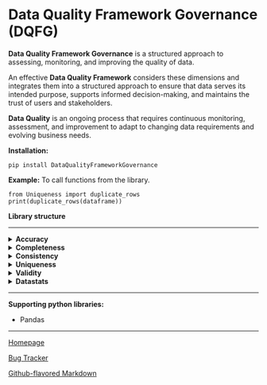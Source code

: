
  

# Data Quality Framework Governance (DQFG)

  

  

**Data Quality Framework Governance** is a structured approach to assessing, monitoring, and improving the quality of data.

  

  

An effective **Data Quality Framework** considers these dimensions and integrates them into a structured approach to ensure that data serves its intended purpose, supports informed decision-making, and maintains the trust of users and stakeholders.

  

  

**Data Quality** is an ongoing process that requires continuous monitoring, assessment, and improvement to adapt to changing data requirements and evolving business needs.



**Installation:**

  

  

	pip install DataQualityFrameworkGovernance

  

**Example:** To call functions from the library.

  

  

	from Uniqueness import duplicate_rows
	print(duplicate_rows(dataframe))


**Library structure**

****
  

<details>
<summary><b>Accuracy</b></summary>

<ul>

<details>
<summary><i>accuracy_tolerance_numeric</i></summary>

Calculating data quality accuracy of a set of values (base values) by comparing them to a known correct value (lookup value) by setting a user-defined tolerance percentage, applicable for numeric values.

	from  Accuracy  import  accuracy_tolerance_numeric
	print(accuracy_tolerance_numeric(dataframe, base_column, lookup_column, tolerance_percentage))

</details>

</ul>
</details>

<details>
<summary><b>Completeness</b></summary>

<ul>

<details>
<summary><i>missing_values</i></summary>

Summary of missing values in each column.

	from  Completeness  import  missing_values
	print(missing_values(dataframe))

</details>

<details>
<summary><i>overall_completeness_percentage</i></summary>

Percentage of missing values in a DataFrame. 

  
	from  Completeness  import  overall_completeness_percentage
	print(overall_completeness_percentage(dataframe))

</details>

</ul>
</details>

<details>
<summary><b>Consistency</b></summary>

<ul>

<details>
<summary><i>start_end_date_consistency</i></summary>

If the data in two columns is consistent, check if the "Start Date" and "End Date" column are in the correct chronological order. 

  
  	from  Consistency  import  start_end_date_consistency
	print(start_end_date_consistency(dataframe, start_date_column_name, end_date_column_name, date_format))

</details>


<details>
<summary><i>count_start_end_date_consistency</i></summary>

Count if the data in two columns is consistent, check if the "Start Date" and "End Date" column are in the correct chronological order. 

  
  	from  Consistency  import  count_start_end_date_consistency
	print(count_start_end_date_consistency(dataframe, start_date_column_name, end_date_column_name, date_format))
  
**Important**: Specify date format in *'%Y-%m-%d %H:%M:%S.%f'*  ***(It can be specified in any format, parameter value to be aligned appropriately).***

</details>

</ul>
</details>
  

<details>
<summary><b>Uniqueness</b></summary>

<ul>

<details>
<summary><i>duplicate_rows</i></summary>

Identify and display **duplicate** rows in a dataset. 

  
	from  Uniqueness  import  duplicate_rows
	print(duplicate_rows(dataframe))

</details>

<details>
<summary><i>unique_column_values</i></summary>

Identify and display **unique** values in a dataset. 

	from  Uniqueness  import  unique_column_values
	print(unique_column_values(dataframe, column_name))

</details>

<details>
<summary><i>unique_column_count</i></summary>

Identify and count **unique** values in a dataset. 

	from  Uniqueness  import  unique_column_count
	print(unique_column_count(dataframe, column_name))

</details>

</ul>
</details>


<details>
<summary><b>Validity</b></summary>

<ul>

<details>
<summary><i>validate_age</i></summary>

Validate age based on the criteria in a dataset. 

  	from  Validity  import  validate_age
	print(validate_age(dataframe, age_column, min_age, max_age))

</details>

<details>
<summary><i>validate_age_count</i></summary>

Count age based on the criteria in a dataset. 

  	from  Validity  import  validate_age_count
	print(validate_age_count(dataframe, age_column, min_age, max_age))

</details>

</ul>
</details>
  

<details>
<summary><b>Datastats</b></summary>

<ul>

<details>
<summary><i>count_rows</i></summary>

Count the number of rows in a DataFrame. 
  
  	from  Datastats  import  count_rows
	print(count_rows(dataframe))

</details>

<details>
<summary><i>count_columns</i></summary>

Count the number of columns in a DataFrame. 

    
  	from  Datastats  import  count_columns
	print(count_columns(dataframe))

</details>

<details>
<summary><i>count_dataset</i></summary>

Count the number of rows & columns in a DataFrame. 
    
  	from  Datastats  import  count_dataset
	print(count_dataset(dataframe))

</details>

</ul>
</details>
  

****

  

  

**Supporting python libraries:**

  

- Pandas

  

  

****

  

[Homepage](https://github.com/RajithPrabakaran/DataQualityFrameworkGovernance)

  

  

[Bug Tracker](https://github.com/RajithPrabakaran/DataQualityFrameworkGovernance/issues)

  

  

[Github-flavored Markdown](https://guides.github.com/features/mastering-markdown/)
